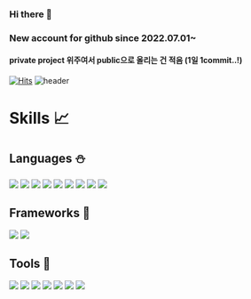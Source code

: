 ### Hi there 👋

### New account for github since 2022.07.01~
#### private project 위주여서 public으로 올리는 건 적음 (1일 1commit..!)
[![Hits](https://hits.seeyoufarm.com/api/count/incr/badge.svg?url=https%3A%2F%2Fgithub.com%2Fdhcryan%2Fhit-counter&count_bg=%23643DC8&title_bg=%23555555&icon=fossa.svg&icon_color=%2322B468&title=hits&edge_flat=false)](https://hits.seeyoufarm.com)
![header](https://capsule-render.vercel.app/api?type=waving&color=auto&height=300&section=header&text=welcome&fontSize=90)


# Skills :chart_with_upwards_trend:
## Languages :snowman:
<img src="https://img.shields.io/badge/Python-3766AB?style=flat-square&logo=Python&logoColor=white"/></a>
<img src="https://img.shields.io/badge/Python3-3776AB?style=flat-square&logo=Python&logoColor=white"/></a>
<img src="https://img.shields.io/badge/C++-F02E65?style=flat-square&logo=C%2B%2B&logoColor=white"/></a>
<img src="https://img.shields.io/badge/C-3CBDB1?style=flat-square&logo=C&logoColor=white"/></a>
<img src="https://img.shields.io/badge/R-3776AB?style=flat-square&logo=R&logoColor=white"/></a>
<img src="https://img.shields.io/badge/JavaScript-F7DF1E?style=flat-square&logo=JavaScript&logoColor=black"/></a>
<img src="https://img.shields.io/badge/HTML5-E34F26?style=flat-square&logo=HTML5&logoColor=green"/></a>
<img src="https://img.shields.io/badge/CSS3-1572B6?style=flat-square&logo=CSS3&logoColor=gray"/></a>
<img src="https://img.shields.io/badge/JAVA-007396?style=flat-square&logo=java&logoColor=white">

## Frameworks :high_brightness:
<img src="https://img.shields.io/badge/Spring-7ED321?style=flat-square&logo=Spring&logoColor=white"/></a>
<a href="https://www.reactjs.org" target="_blank"><img src="https://img.shields.io/badge/React-61DAFB?style=flat-square&logo=React&logoColor=white"/></a>

## Tools :gun:
<a href="https://git-scm.com" target="_blank"><img src="https://img.shields.io/badge/git-F05032?style=flat-square&logo=git&logoColor=white"/></a>
<a href="https://code.visualstudio.com" target="_blank"><img src="https://img.shields.io/badge/VSCode-007ACC?style=flat-square&logo=VisualStudioCode&logoColor=white"/></a>
<img src="https://img.shields.io/badge/linux-FCC624?style=flat-square&logo=linux&logoColor=black">
<img src="https://img.shields.io/badge/mysql-4479A1?style=flat-square&logo=mysql&logoColor=white">
<img src="https://img.shields.io/badge/Eclipse-007ACC?style=flat-square&logo=Eclipse IDE&logoColor=white"/></a>
<img src="https://img.shields.io/badge/IntelliJ-E6526F?style=flat-square&logo=IntelliJ IDEA&logoColor=white"/></a>
<img src="https://img.shields.io/badge/Docker-2496ED?style=flat-square&logo=Docker&logoColor=white"/></a>


<!--
**dhcryan/dhcryan** is a ✨ _special_ ✨ repository because its `README.md` (this file) appears on your GitHub profile.

Here are some ideas to get you started:

- 🔭 I’m currently working on ...
- 🌱 I’m currently learning ...
- 👯 I’m looking to collaborate on ...
- 🤔 I’m looking for help with ...
- 💬 Ask me about ...
- 📫 How to reach me: ...
- 😄 Pronouns: ...
- ⚡ Fun fact: ...
-->
